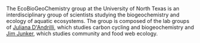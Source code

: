 The EcoBioGeoChemistry group at the University of North Texas is an interdisciplinary group of scientists studying the biogeochemistry and ecology of aquatic ecosystems. The group is composed of the lab groups of [Juliana D'Andrilli](https://julesdandrilli.wixsite.com/research), which studies carbon cycling and biogeochemistry and [Jim Junker](https://www.jimjunker.com/), which studies community and food web ecology.
